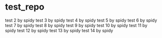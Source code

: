 # test_repo


test 2 by spidy
test 3 by spidy
test 4 by spidy
test 5 by spidy
test 6 by spidy
test 7 by spidy
test 8 by spidy
test 9 by spidy
test 10 by spidy
test 11 by spidy
test 12 by spidy
test 13 by spidy
test 14 by spidy

